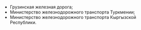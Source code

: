 <ul>
  <li>Грузинская железная дорога;</li>
  <li>Министерство железнодорожного транспорта Туркмении;</li>
  <li>Министерство железнодорожного транспорта Кыргызской Республики.</li>
</ul>